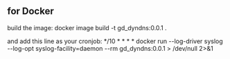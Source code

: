 ## for Docker
build the image:
docker image build -t gd_dyndns:0.0.1 .

and add this line as your cronjob:
*/10 * * * * docker run --log-driver syslog --log-opt syslog-facility=daemon --rm gd_dyndns:0.0.1 > /dev/null 2>&1
